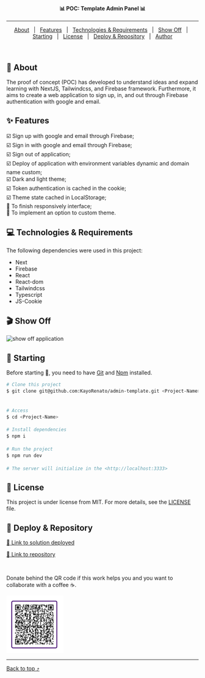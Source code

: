 <!-- <div align="center" id="top"> 
  <img src="/public/admin-panel.gif" alt="Template Admin Panel" />
</div> -->

<h4 align="center">
📊 POC: Template Admin Panel 📊
</h4>

<hr>

<p align="center">
  <a href="#dart-about">About</a> &#xa0; | &#xa0;
  <a href="#sparkles-features">Features</a> &#xa0; | &#xa0;
  <a href="#computer-technologies--requirements">Technologies & Requirements</a> &#xa0; | &#xa0;
  <a href="#clapper-show-off">Show Off</a> &#xa0; | &#xa0;
  <a href="#checkered_flag-starting">Starting</a> &#xa0; | &#xa0;
  <a href="#memo-license">License</a> &#xa0; | &#xa0;
  <a href="#gem-deploy--repository">Deploy & Repository</a> &#xa0; | &#xa0;
  <a href="https://github.com/KayoRenato" target="_blank">Author</a>
</p>

<br>

## :dart: About ##

The proof of concept (POC) has developed to understand ideas and expand learning with NextJS, Tailwindcss, and Firebase framework. Furthermore, it aims to create a web application to sign up, in, and out through Firebase authentication with google and email. 

## :sparkles: Features ##

:ballot_box_with_check: Sign up with google and email through Firebase;  
:ballot_box_with_check: Sign in with google and email through Firebase;  
:ballot_box_with_check: Sign out of application;  
:ballot_box_with_check: Deploy of application with environment variables dynamic and domain name custom;  
:ballot_box_with_check: Dark and light theme;  
:ballot_box_with_check: Token authentication is cached in the cookie;  
:ballot_box_with_check: Theme state cached in LocalStorage;  
:black_square_button: To finish responsively interface;  
:black_square_button: To implement an option to custom theme.  


## :computer: Technologies & Requirements ##

The following dependencies were used in this project:

- Next
- Firebase
- React
- React-dom
- Tailwindcss
- Typescript
- JS-Cookie

## :clapper: Show Off ##

<img src="public/admin-panel.gif" alt="show off application" >

## :checkered_flag: Starting ##

Before starting :checkered_flag:, you need to have [Git](https://git-scm.com) and [Npm](https://www.npmjs.com/) installed.

```bash
# Clone this project
$ git clone git@github.com:KayoRenato/admin-template.git <Project-Name> 


# Access
$ cd <Project-Name>

# Install dependencies
$ npm i

# Run the project
$ npm run dev

# The server will initialize in the <http://localhost:3333>
```

## :memo: License ##

This project is under license from MIT. For more details, see the [LICENSE](License.md) file.

## :gem: Deploy & Repository ##

<a href="https://admpanel.kayoio.com/" target="_blank">:rocket: Link to solution deployed</a>

<a href="https://github.com/KayoRenato/admin-template" target="_blank">:octopus: Link to repository</a>

<br>

Donate behind the QR code if this work helps you and you want to collaborate with a coffee :coffee:.

<img src="public/buy_coffee.jpeg" alt="buy me a coffee" width="150" height="150">

---

<a href="#top">Back to top :arrow_heading_up:</a>
